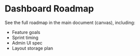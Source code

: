 # Dashboard Roadmap

See the full roadmap in the main document (canvas), including:
- Feature goals
- Sprint timing
- Admin UI spec
- Layout storage plan
